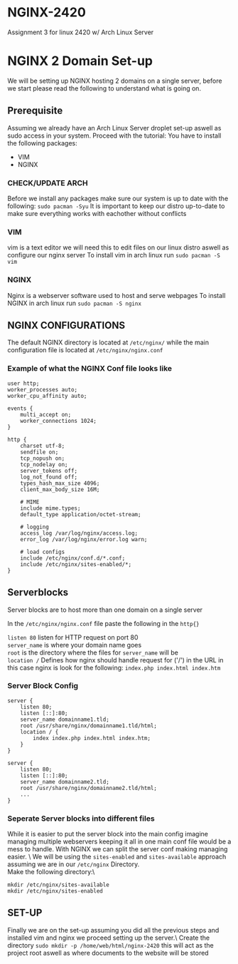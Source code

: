 # NGINX-2420
Assignment 3 for linux 2420 w/ Arch Linux Server

# NGINX 2 Domain Set-up
We will be setting up NGINX hosting 2 domains on a single server, before we start please read the following to understand what is going on.

## Prerequisite
Assuming we already have an Arch Linux Server droplet set-up aswell as sudo access in your system. Proceed with the tutorial:
You have to install the following packages:
- VIM
- NGINX


### CHECK/UPDATE ARCH
Before we install any packages make sure our system is up to date with the following:
`sudo pacman -Syu`
It is important to keep our distro up-to-date to make sure everything works with eachother without conflicts

### VIM
vim is a text editor we will need this to edit files on our linux distro aswell as configure our nginx server
To install vim in arch linux run `sudo pacman -S vim`

### NGINX
Nginx is a webserver software used to host and serve webpages
To install NGINX in arch linux run `sudo pacman -S nginx`

## NGINX CONFIGURATIONS
The default NGINX directory is located at `/etc/nginx/` while the main configuration file is located at `/etc/nginx/nginx.conf`

### Example of what the NGINX Conf file looks like
```
user http;
worker_processes auto;
worker_cpu_affinity auto;

events {
    multi_accept on;
    worker_connections 1024;
}

http {
    charset utf-8;
    sendfile on;
    tcp_nopush on;
    tcp_nodelay on;
    server_tokens off;
    log_not_found off;
    types_hash_max_size 4096;
    client_max_body_size 16M;

    # MIME
    include mime.types;
    default_type application/octet-stream;

    # logging
    access_log /var/log/nginx/access.log;
    error_log /var/log/nginx/error.log warn;

    # load configs
    include /etc/nginx/conf.d/*.conf;
    include /etc/nginx/sites-enabled/*;
}
```

## Serverblocks
Server blocks are to host more than one domain on a single server

In the `/etc/nginx/nginx.conf` file paste the following in the `http{}`

`listen 80` listen for HTTP request on port 80\
`server_name` is where your domain name goes\
`root` is the directory where the files for `server_name` will be\
`location /` Defines how nginx should handle request for ('/') in the URL in this case nginx is look for the following: `index.php index.html index.htm`

### Server Block Config
```
server {
    listen 80;
    listen [::]:80;
    server_name domainname1.tld;
    root /usr/share/nginx/domainname1.tld/html;
    location / {
        index index.php index.html index.htm;
    }
}

server {
    listen 80;
    listen [::]:80;
    server_name domainname2.tld;
    root /usr/share/nginx/domainname2.tld/html;
    ...
}
```

### Seperate Server blocks into different files

While it is easier to put the server block into the main config imagine managing multiple webservers keeping it all in one main conf file would be a mess to handle. With NGINX we can split the server conf making managing easier.
\\
We will be using the `sites-enabled` and `sites-available` approach
assuming we are in our `/etc/nginx` Directory.\
Make the following directory:\
```
mkdir /etc/nginx/sites-available
mkdir /etc/nginx/sites-enabled
```


## SET-UP
Finally we are on the set-up assuming you did all the previous steps and installed vim and nginx we proceed setting up the server.\\
Create the directory `sudo mkdir -p /home/web/html/nginx-2420` this will act as the project root aswell as where documents to the website will be stored

